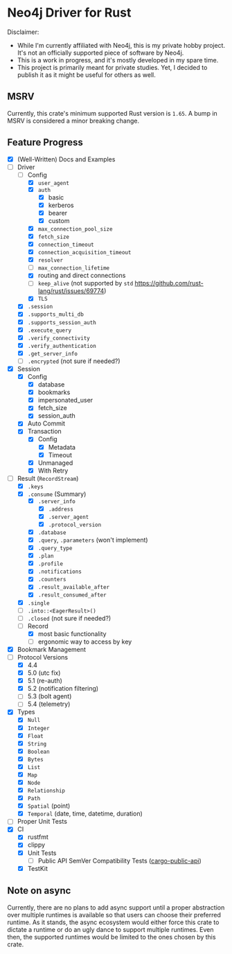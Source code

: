Neo4j Driver for Rust
=====================

Disclaimer:
 * While I'm currently affiliated with Neo4j, this is my private hobby project.
   It's not an officially supported piece of software by Neo4j.
 * This is a work in progress, and it's mostly developed in my spare time.
 * This project is primarily meant for private studies.
   Yet, I decided to publish it as it might be useful for others as well.


## MSRV
Currently, this crate's minimum supported Rust version is `1.65`.
A bump in MSRV is considered a minor breaking change.


## Feature Progress
 * [x] (Well-Written) Docs and Examples
 * [ ] Driver
   * [ ] Config
     * [x] `user_agent`
     * [x] `auth`
       * [x] basic
       * [x] kerberos
       * [x] bearer
       * [x] custom
     * [x] `max_connection_pool_size`
     * [x] `fetch_size`
     * [x] `connection_timeout`
     * [x] `connection_acquisition_timeout`
     * [x] `resolver`
     * [ ] `max_connection_lifetime`
     * [x] routing and direct connections
     * [ ] `keep_alive` (not supported by `std` https://github.com/rust-lang/rust/issues/69774)
     * [x] `TLS`
   * [x] `.session`
   * [x] `.supports_multi_db`
   * [x] `.supports_session_auth`
   * [x] `.execute_query`
   * [x] `.verify_connectivity`
   * [x] `.verify_authentication`
   * [x] `.get_server_info`
   * [ ] `.encrypted` (not sure if needed?)
 * [x] Session
   * [x] Config
     * [x] database
     * [x] bookmarks
     * [x] impersonated_user
     * [x] fetch_size
     * [x] session_auth
   * [x] Auto Commit
   * [x] Transaction
     * [x] Config
       * [x] Metadata
       * [x] Timeout
     * [x] Unmanaged
     * [x] With Retry
 * [ ] Result (`RecordStream`)
   * [x] `.keys`
   * [x] `.consume` (Summary)
     * [x] `.server_info`
       * [x] `.address`
       * [x] `.server_agent`
       * [x] `.protocol_version`
     * [x] `.database`
     * [x] `.query`, `.parameters` (won't implement)
     * [x] `.query_type`
     * [x] `.plan`
     * [x] `.profile`
     * [x] `.notifications`
     * [x] `.counters`
     * [x] `.result_available_after`
     * [x] `.result_consumed_after`
   * [x] `.single`
   * [ ] `.into::<EagerResult>()`
   * [ ] `.closed` (not sure if needed?)
   * [ ] Record
     * [x] most basic functionality
     * [ ] ergonomic way to access by key
 * [x] Bookmark Management
 * [ ] Protocol Versions
   * [x] 4.4
   * [x] 5.0 (utc fix)
   * [x] 5.1 (re-auth)
   * [x] 5.2 (notification filtering)
   * [ ] 5.3 (bolt agent)
   * [ ] 5.4 (telemetry)
 * [x] Types
   * [x] `Null`
   * [x] `Integer`
   * [x] `Float`
   * [x] `String`
   * [x] `Boolean`
   * [x] `Bytes`
   * [x] `List`
   * [x] `Map`
   * [x] `Node`
   * [x] `Relationship`
   * [x] `Path`
   * [x] `Spatial` (point)
   * [x] `Temporal` (date, time, datetime, duration)
 * [ ] Proper Unit Tests
 * [x] CI
   * [x] rustfmt
   * [x] clippy
   * [x] Unit Tests
     * [ ] Public API SemVer Compatibility Tests ([cargo-public-api](https://github.com/enselic/cargo-public-api))
   * [x] TestKit

## Note on async  
Currently, there are no plans to add async support until a proper abstraction over multiple runtimes is available so that users can choose their preferred runtime.
As it stands, the async ecosystem would either force this crate to dictate a runtime or do an ugly dance to support multiple runtimes.
Even then, the supported runtimes would be limited to the ones chosen by this crate.
